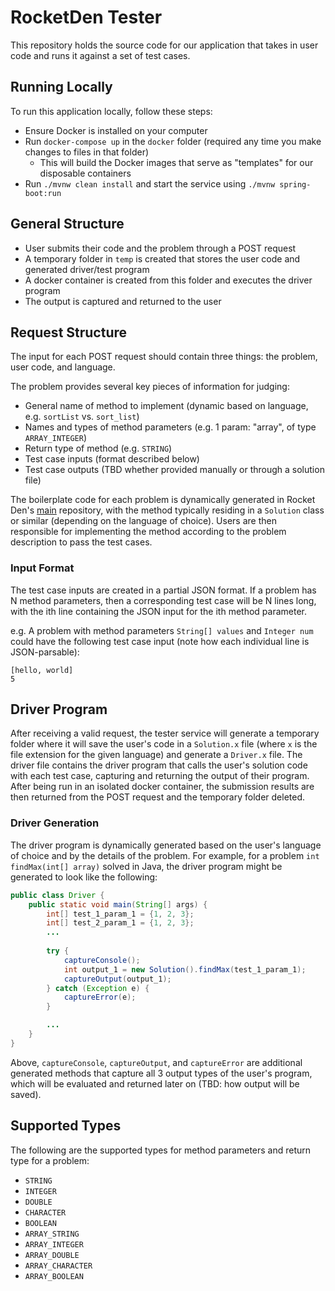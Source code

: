 # RocketDen Tester

This repository holds the source code for our application that takes in user code
and runs it against a set of test cases. 

## Running Locally

To run this application locally, follow these steps:

* Ensure Docker is installed on your computer
* Run `docker-compose up` in the `docker` folder (required any time you make changes to files in that folder)
  * This will build the Docker images that serve as "templates" for our disposable containers
* Run `./mvnw clean install` and start the service using `./mvnw spring-boot:run`

## General Structure

* User submits their code and the problem through a POST request
* A temporary folder in `temp` is created that stores the user code and generated driver/test program
* A docker container is created from this folder and executes the driver program
* The output is captured and returned to the user

## Request Structure

The input for each POST request should contain three things: the problem, user code, and language.

The problem provides several key pieces of information for judging: 

* General name of method to implement (dynamic based on language, e.g. `sortList` vs. `sort_list`)
* Names and types of method parameters (e.g. 1 param: "array", of type `ARRAY_INTEGER`)
* Return type of method (e.g. `STRING`)
* Test case inputs (format described below)
* Test case outputs (TBD whether provided manually or through a solution file) 

The boilerplate code for each problem is dynamically generated in Rocket Den's 
[main](https://github.com/rocketden/main) repository, with the method typically
residing in a `Solution` class or similar (depending on the language of choice). 
Users are then responsible for implementing the method according to the problem
description to pass the test cases.  

### Input Format

The test case inputs are created in a partial JSON format. If a problem has N
method parameters, then a corresponding test case will be N lines long, with
the ith line containing the JSON input for the ith method parameter. 

e.g. A problem with method parameters `String[] values` and `Integer num` could 
have the following test case input (note how each individual line is JSON-parsable): 

```
[hello, world]
5
```

## Driver Program

After receiving a valid request, the tester service will generate a temporary
folder where it will save the user's code in a `Solution.x` file (where `x` is
the file extension for the given language) and generate a `Driver.x` file. The
driver file contains the driver program that calls the user's solution code with
each test case, capturing and returning the output of their program. After being
run in an isolated docker container, the submission results are then returned 
from the POST request and the temporary folder deleted.

### Driver Generation

The driver program is dynamically generated based on the user's language of choice
and by the details of the problem. For example, for a problem `int findMax(int[] array)`
solved in Java, the driver program might be generated to look like the following:

```java
public class Driver {
    public static void main(String[] args) {
        int[] test_1_param_1 = {1, 2, 3};
        int[] test_2_param_1 = {1, 2, 3};
        ...
        
        try {
            captureConsole();
            int output_1 = new Solution().findMax(test_1_param_1);
            captureOutput(output_1);
        } catch (Exception e) {
            captureError(e);
        }

        ...
    }
}
```

Above, `captureConsole`, `captureOutput`, and `captureError` are additional 
generated methods that capture all 3 output types of the user's program, which
will be evaluated and returned later on (TBD: how output will be saved).


## Supported Types 

The following are the supported types for method parameters and return type for 
a problem: 

* `STRING`
* `INTEGER`
* `DOUBLE`
* `CHARACTER`
* `BOOLEAN`
* `ARRAY_STRING`
* `ARRAY_INTEGER`
* `ARRAY_DOUBLE`
* `ARRAY_CHARACTER`
* `ARRAY_BOOLEAN`

